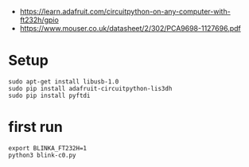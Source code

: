 
* https://learn.adafruit.com/circuitpython-on-any-computer-with-ft232h/gpio
* https://www.mouser.co.uk/datasheet/2/302/PCA9698-1127696.pdf

# Setup
```
sudo apt-get install libusb-1.0
sudo pip install adafruit-circuitpython-lis3dh
sudo pip install pyftdi
```

# first run
```
export BLINKA_FT232H=1
python3 blink-c0.py
```
